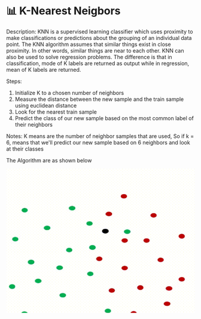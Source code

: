 # 📊 K-Nearest Neigbors
Description: KNN is a supervised learning classifier which uses proximity to make classifications or predictions about the grouping of an individual data point.
The KNN algorithm assumes that similar things exist in close proximity. In other words, similar things are near to each other. KNN can also be used to solve regression problems.
The difference is that in classification, mode of K labels are returned as output while in regression, mean of K labels are returned.

Steps:

1. Initialize K to a chosen number of neighbors
1. Measure the distance between the new sample and the train sample using euclidean distance
2. Look for the nearest train sample
3. Predict the class of our new sample based on the most common label of their neighbors

Notes: K means are the number of neighbor samples that are used, So if k = 6, means that we'll predict our new sample based on 6 neighbors and look at their 
classes

The Algorithm are as shown below

![img1](https://github.com/Antonio417/Computer_Vision_and_Machine_Learning_Portfolio/blob/main/Machine%20Learning/KNN/KNN-Classification.gif)
